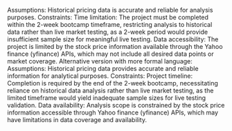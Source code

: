 Assumptions: Historical pricing data is accurate and reliable for analysis purposes.
Constraints:
Time limitation: The project must be completed within the 2-week bootcamp timeframe, restricting analysis to historical data rather than live market testing, as a 2-week period would provide insufficient sample size for meaningful live testing.
Data accessibility: The project is limited by the stock price information available through the Yahoo finance (yfinance) APIs, which may not include all desired data points or market coverage.
Alternative version with more formal language:
Assumptions: Historical pricing data provides accurate and reliable information for analytical purposes.
Constraints:
Project timeline: Completion is required by the end of the 2-week bootcamp, necessitating reliance on historical data analysis rather than live market testing, as the limited timeframe would yield inadequate sample sizes for live testing validation.
Data availability: Analysis scope is constrained by the stock price information accessible through Yahoo finance (yfinance) APIs, which may have limitations in data coverage and availability.